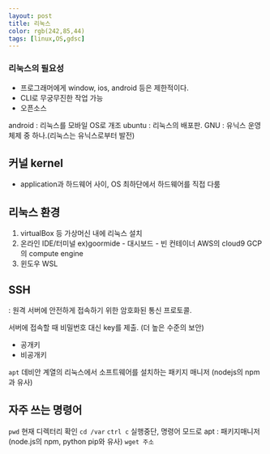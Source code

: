 ```yaml
---
layout: post
title: 리눅스
color: rgb(242,85,44)
tags: [linux,OS,gdsc]
---
```


### 리눅스의 필요성
- 프로그래머에게 window, ios, android 등은 제한적이다.
- CLI로 무궁무진한 작업 가능
- 오픈소스

android : 리눅스를 모바일 OS로 개조
ubuntu : 리눅스의 배포판.
GNU : 유닉스 운영체제 중 하나.(리눅스는 유닉스로부터 발전)

## 커널 kernel
- application과 하드웨어 사이, OS 최하단에서 하드웨어를 직접 다룸


## 리눅스 환경
1. virtualBox 등 가상머신 내에 리눅스 설치
2. 온라인 IDE/터미널
    ex)goormide - 대시보드 - 빈 컨테이너
        AWS의 cloud9
        GCP의 compute engine
3. 윈도우 WSL

## SSH
: 원격 서버에 안전하게 접속하기 위한 암호화된 통신 프로토콜.

서버에 접속할 때 비밀번호 대신 key를 제출. (더 높은 수준의 보안)
  - 공개키
  - 비공개키

`apt` 데비안 계열의 리눅스에서 소프트웨어를 설치하는 패키지 매니저 (nodejs의 npm과 유사)


## 자주 쓰는 명령어
 `pwd` 현재 디렉터리 확인
  `cd /var`
  `ctrl c` 실행중단, 명령어 모드로
  apt : 패키지매니저 (node.js의 npm, python pip와 유사)
  `wget 주소` 


